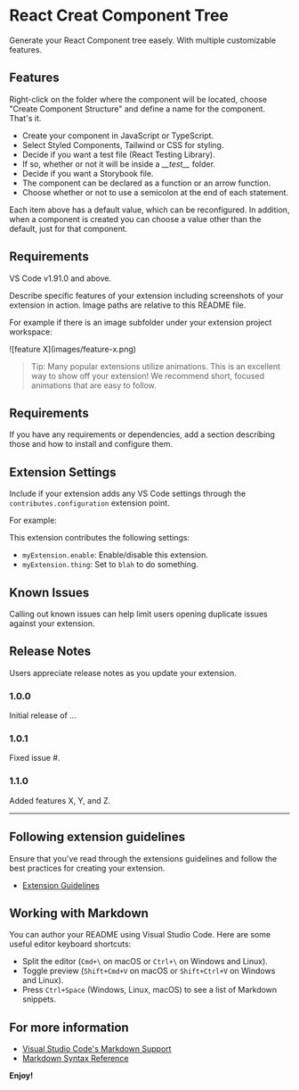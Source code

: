 # React Creat Component Tree

Generate your React Component tree easely. With multiple customizable features.

## Features

Right-click on the folder where the component will be located, choose "Create Component Structure" and define a name for the component. That's it.  

- Create your component in JavaScript or TypeScript.
- Select Styled Components, Tailwind or CSS for styling.
- Decide if you want a test file (React Testing Library).
- If so, whether or not it will be inside a *\_\_test__* folder.
- Decide if you want a Storybook file.
- The component can be declared as a function or an arrow function.
- Choose whether or not to use a semicolon at the end of each statement.

Each item above has a default value, which can be reconfigured. 
In addition, when a component is created you can choose a value other than the default, just for that component.

## Requirements

VS Code v1.91.0 and above.














Describe specific features of your extension including screenshots of your extension in action. Image paths are relative to this README file.

For example if there is an image subfolder under your extension project workspace:

\!\[feature X\]\(images/feature-x.png\)

> Tip: Many popular extensions utilize animations. This is an excellent way to show off your extension! We recommend short, focused animations that are easy to follow.

## Requirements

If you have any requirements or dependencies, add a section describing those and how to install and configure them.

## Extension Settings

Include if your extension adds any VS Code settings through the `contributes.configuration` extension point.

For example:

This extension contributes the following settings:

* `myExtension.enable`: Enable/disable this extension.
* `myExtension.thing`: Set to `blah` to do something.

## Known Issues

Calling out known issues can help limit users opening duplicate issues against your extension.

## Release Notes

Users appreciate release notes as you update your extension.

### 1.0.0

Initial release of ...

### 1.0.1

Fixed issue #.

### 1.1.0

Added features X, Y, and Z.

---

## Following extension guidelines

Ensure that you've read through the extensions guidelines and follow the best practices for creating your extension.

* [Extension Guidelines](https://code.visualstudio.com/api/references/extension-guidelines)

## Working with Markdown

You can author your README using Visual Studio Code. Here are some useful editor keyboard shortcuts:

* Split the editor (`Cmd+\` on macOS or `Ctrl+\` on Windows and Linux).
* Toggle preview (`Shift+Cmd+V` on macOS or `Shift+Ctrl+V` on Windows and Linux).
* Press `Ctrl+Space` (Windows, Linux, macOS) to see a list of Markdown snippets.

## For more information

* [Visual Studio Code's Markdown Support](http://code.visualstudio.com/docs/languages/markdown)
* [Markdown Syntax Reference](https://help.github.com/articles/markdown-basics/)

**Enjoy!**
